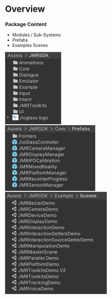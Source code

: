 # Overview

### Package Content

* Modules / Sub-Systems
* Prefabs
* Examples Scenes&#x20;

<div align="left"><img src="../.gitbook/assets/image (18).png" alt="JMRSDK Folder Structure"></div>

<div align="left"><img src="../.gitbook/assets/image (15).png" alt="JMRSDK Prefabs"></div>

<div align="left"><img src="../.gitbook/assets/image (22).png" alt="Example Scenes"></div>

